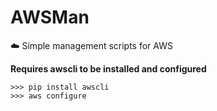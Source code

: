 ﻿# AWSMan
☁️ Simple management scripts for AWS 

**Requires awscli to be installed and configured**

```shell 
>>> pip install awscli
>>> aws configure
```